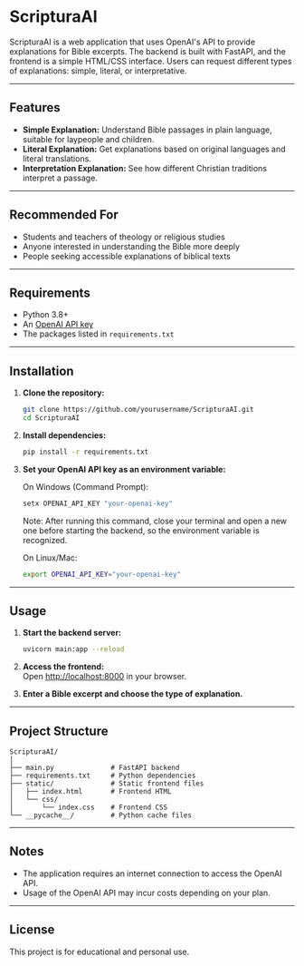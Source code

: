 # ScripturaAI

ScripturaAI is a web application that uses OpenAI's API to provide explanations for Bible excerpts. The backend is built with FastAPI, and the frontend is a simple HTML/CSS interface. Users can request different types of explanations: simple, literal, or interpretative.

---

## Features

- **Simple Explanation:** Understand Bible passages in plain language, suitable for laypeople and children.
- **Literal Explanation:** Get explanations based on original languages and literal translations.
- **Interpretation Explanation:** See how different Christian traditions interpret a passage.

---

## Recommended For

- Students and teachers of theology or religious studies
- Anyone interested in understanding the Bible more deeply
- People seeking accessible explanations of biblical texts

---

## Requirements

- Python 3.8+
- An [OpenAI API key](https://platform.openai.com/)
- The packages listed in `requirements.txt`

---

## Installation

1. **Clone the repository:**
   ```sh
   git clone https://github.com/yourusername/ScripturaAI.git
   cd ScripturaAI
   ```

2. **Install dependencies:**
   ```sh
   pip install -r requirements.txt
   ```

3. **Set your OpenAI API key as an environment variable:**

   On Windows (Command Prompt):
   ```sh
   setx OPENAI_API_KEY "your-openai-key"
   ```
   Note: After running this command, close your terminal and open a new one before starting the backend, so the environment variable is recognized.
   
   On Linux/Mac:
   ```sh
   export OPENAI_API_KEY="your-openai-key"
   ```

---

## Usage

1. **Start the backend server:**
   ```sh
   uvicorn main:app --reload
   ```

2. **Access the frontend:**  
   Open [http://localhost:8000](http://localhost:8000) in your browser.

3. **Enter a Bible excerpt and choose the type of explanation.**

---

## Project Structure

```
ScripturaAI/
│
├── main.py              # FastAPI backend
├── requirements.txt     # Python dependencies
├── static/              # Static frontend files
│   ├── index.html       # Frontend HTML
│   └── css/
│       └── index.css    # Frontend CSS
└── __pycache__/         # Python cache files
```

---

## Notes

- The application requires an internet connection to access the OpenAI API.
- Usage of the OpenAI API may incur costs depending on your plan.

---

## License

This project is for educational and personal use.
